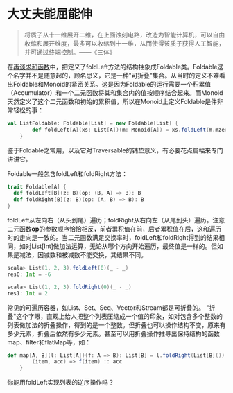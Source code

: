 # 大丈夫能屈能伸
> 将质子从十一维展开二维，在上面蚀刻电路，改造为智能计算机，可以自由收缩和展开维度，最多可以收缩到十一维，从而使得该质子获得人工智能，并可通过终端控制。——《三体》

在[再谈求和函数](/2_functor/2_sum_func_again.md)中，把定义了foldLeft方法的结构抽象成Foldable类。Foldable这个名字并不是随意起的，顾名思义，它是一种"可折叠"集合。从当时的定义不难看出Foldable和Monoid的紧密关系。这是因为Foldable的运行需要一个积累值（Accumulator）和一个二元函数将其和集合内的值按顺序结合起来。而Monoid天然定义了这个二元函数和初始的累积值，所以在Monoid上定义Foldable是件非常轻松的事：
```scala
val ListFoldable: Foldable[List] = new Foldable[List] {
        def foldLeft[A](xs: List[A])(m: Monoid[A]) = xs.foldLeft(m.mzero)(m.mappend)
    }
```

鉴于Foldable之常用，以及它对Traversable的铺垫意义，有必要花点篇幅来专门讲讲它。

Foldable一般包含foldLeft和foldRight方法：
```scala
trait Foldable[A] {
  def foldLeft[B](z: B)(op: (B, A) => B): B
  def foldRight[B](z: B)(op: (A, B) => B): B
}
```
foldLeft从左向右（从头到尾）遍历；foldRight从右向左（从尾到头）遍历。注意二元函数**op**的参数顺序恰恰相反，前者累积值在前，后者累积值在后，这和遍历时的走向是一致的。当二元函数满足交换率时，foldLeft和foldRight得到的结果相同，如对List[Int]做加法运算，无论从哪个方向开始遍历，最终值是一样的。但如果是减法，因减数和被减数不能交换，其结果不同。
```scala
scala> List(1, 2, 3).foldLeft(0)(_ - _)
res0: Int = -6

scala> List(1, 2, 3).foldRight(0)(_ - _)
res1: Int = 2
```
常见的可遍历容器，如List、Set、Seq、Vector和Stream都是可折叠的。
"折叠"这个字眼，直观上给人把整个列表压缩成一个值的印象，如对包含多个整数的列表做加法的折叠操作，得到的是一个整数。但折叠也可以操作结构不变，原来有多少元素，折叠后依然有多少元素。甚至可以用折叠操作推导出保持结构的函数map、filter和flatMap等，如：
```scala
def map[A, B](l: List[A])(f: A => B): List[B] = l.foldRight(List[B]()) {
        (item, acc) => f(item) :: acc
    }
```
你能用foldLeft实现列表的逆序操作吗？

